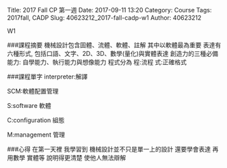 Title: 2017 Fall CP 第一週
Date: 2017-09-11 13:20
Category: Course
Tags: 2017fall, CADP
Slug: 40623212_2017-fall-cadp-w1
Author: 40623212

W1

<!-- PELICAN_END_SUMMARY -->

###課程摘要
機械設計包含固體、流體、軟體、註解 其中以軟體最為重要
表達有六種形式, 包括口語、文字、2D、3D、數學(量化)與實體表達
創造力的三種必備能力: 自學能力、執行能力與想像能力
程式分為 程:流程  式:正確格式

###課程單字
interpreter:解譯

SCM:軟體配置管理

S:software 軟體

C:configuration 組態

M:management 管理

###心得
在第一天裡 我學習到 機械設計並不只是單一上的設計 還要學會表達 再用數學 實體等 說明得更清楚 使他人無法辯解
